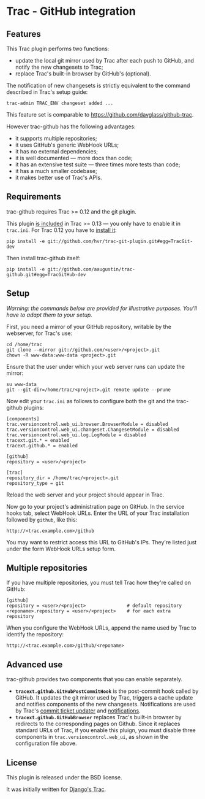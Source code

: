 Trac - GitHub integration
=========================

Features
--------

This Trac plugin performs two functions:

- update the local git mirror used by Trac after each push to GitHub, and
  notify the new changesets to Trac;
- replace Trac's built-in browser by GitHub's (optional).

The notification of new changesets is strictly equivalent to the command
described in Trac's setup guide:

    trac-admin TRAC_ENV changeset added ...

This feature set is comparable to https://github.com/davglass/github-trac.

However trac-github has the following advantages:

- it supports multiple repositories;
- it uses GitHub's generic WebHook URLs;
- it has no external dependencies;
- it is well documented — more docs than code;
- it has an extensive test suite — three times more tests than code;
- it has a much smaller codebase;
- it makes better use of Trac's APIs.

Requirements
------------

trac-github requires Trac >= 0.12 and the git plugin.

This plugin [is included](http://trac.edgewall.org/wiki/TracGit) in Trac >=
0.13 — you only have to enable it in `trac.ini`. For Trac 0.12 you have to
[install it](http://trac-hacks.org/wiki/GitPlugin):

    pip install -e git://github.com/hvr/trac-git-plugin.git#egg=TracGit-dev

Then install trac-github itself:

    pip install -e git://github.com/aaugustin/trac-github.git#egg=TracGitHub-dev

Setup
-----

_Warning: the commands below are provided for illustrative purposes. You'll
have to adapt them to your setup._

First, you need a mirror of your GitHub repository, writable by the webserver,
for Trac's use:

    cd /home/trac
    git clone --mirror git://github.com/<user>/<project>.git
    chown -R www-data:www-data <project>.git

Ensure that the user under which your web server runs can update the mirror:

    su www-data
    git --git-dir=/home/trac/<project>.git remote update --prune

Now edit your `trac.ini` as follows to configure both the git and the
trac-github plugins:

    [components]
    trac.versioncontrol.web_ui.browser.BrowserModule = disabled
    trac.versioncontrol.web_ui.changeset.ChangesetModule = disabled
    trac.versioncontrol.web_ui.log.LogModule = disabled
    tracext.git.* = enabled
    tracext.github.* = enabled

    [github]
    repository = <user>/<project>

    [trac]
    repository_dir = /home/trac/<project>.git
    repository_type = git

Reload the web server and your project should appear in Trac.

Now go to your project's administration page on GitHub. In the service hooks
tab, select WebHook URLs. Enter the URL of your Trac installation followed by
`github`, like this:

    http://<trac.example.com>/github

You may want to restrict access this URL to GitHub's IPs. They're listed just
under the form WebHook URLs setup form.

Multiple repositories
---------------------

If you have multiple repositories, you must tell Trac how they're called on
GitHub:

    [github]
    repository = <user>/<project>               # default repository
    <reponame>.repository = <user>/<project>    # for each extra repository

When you configure the WebHook URLs, append the name used by Trac to identify
the repository:

    http://<trac.example.com>/github/<reponame>

Advanced use
------------

trac-github provides two components that you can enable separately.

- **`tracext.github.GitHubPostCommitHook`** is the post-commit hook called by
  GitHub. It updates the git mirror used by Trac, triggers a cache update and
  notifies components of the new changesets. Notifications are used by Trac's
  [commit ticket updater](http://trac.edgewall.org/wiki/CommitTicketUpdater)
  and [notifications](http://trac.edgewall.org/wiki/TracNotification).
- **`tracext.github.GitHubBrowser`** replaces Trac's built-in browser by
  redirects to the corresponding pages on Github. Since it replaces standard
  URLs of Trac, if you enable this pluign, you must disable three components in
  `trac.versioncontrol.web_ui`, as shown in the configuration file above.

License
-------

This plugin is released under the BSD license.

It was initially written for [Django's Trac](https://code.djangoproject.com/).

